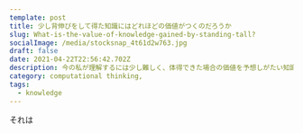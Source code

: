 ```yaml
---
template: post
title: 少し背伸びをして得た知識にはどれほどの価値がつくのだろうか
slug: What-is-the-value-of-knowledge-gained-by-standing-tall?
socialImage: /media/stocksnap_4t61d2w763.jpg
draft: false
date: 2021-04-22T22:56:42.702Z
description: 今の私が理解するには少し難しく、体得できた場合の価値を予想しがたい知識
category: computational thinking,
tags:
  - knowledge
---
```

それは